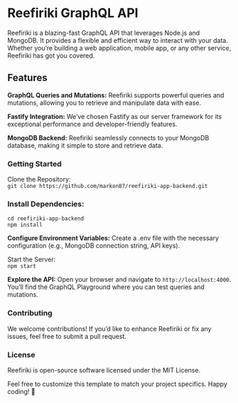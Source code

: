 <h1>Reefiriki GraphQL API</h1>
<p>Reefiriki is a blazing-fast GraphQL API that leverages Node.js and MongoDB. It provides a flexible and efficient way to interact with your data. Whether you’re building a web application, mobile app, or any other service, Reefiriki has got you covered.</p>

<h2>Features</h2>
<p><strong>GraphQL Queries and Mutations:</strong> Reefiriki supports powerful queries and mutations, allowing you to retrieve and manipulate data with ease.</p>
<p><strong>Fastify Integration:</strong> We’ve chosen Fastify as our server framework for its exceptional performance and developer-friendly features.</p>
<p><strong>MongoDB Backend:</strong> Reefiriki seamlessly connects to your MongoDB database, making it simple to store and retrieve data.</p>

<h3>Getting Started</h3>
<p>Clone the Repository:<br/>
<code>git clone https://github.com/markon87/reefiriki-app-backend.git</code></p>

<h3>Install Dependencies:</h3>
<p><code>cd reefiriki-app-backend
npm install</code></p>

<p><strong>Configure Environment Variables:</strong> Create a .env file with the necessary configuration (e.g., MongoDB connection string, API keys).</p>
<p>Start the Server:<br/>
<code>npm start</code></p>

<p><strong>Explore the API:</strong> Open your browser and navigate to <code>http://localhost:4000</code>. You’ll find the GraphQL Playground where you can test queries and mutations.</p>

<h3>Contributing</h3>
<p>We welcome contributions! If you’d like to enhance Reefiriki or fix any issues, feel free to submit a pull request.</p>

<h3>License</h3>
<p>Reefiriki is open-source software licensed under the MIT License.</p>

<p>Feel free to customize this template to match your project specifics. Happy coding! 🚀</p>
